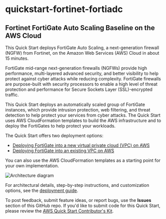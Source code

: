 # quickstart-fortinet-fortiadc

## Fortinet FortiGate Auto Scaling Baseline on the AWS Cloud

This Quick Start deploys FortiGate Auto Scaling, a next-generation firewall (NGFW) from Fortinet, on the Amazon Web Services (AWS) Cloud in about 15 minutes.

FortiGate mid-range next-generation firewalls (NGFWs) provide high performance, multi-layered advanced security, and better visibility to help protect against cyber attacks while reducing complexity. FortiGate firewalls are purpose-built with security processors to enable a high level of threat protection and performance for Secure Sockets Layer (SSL)-encrypted traffic.

This Quick Start deploys an automatically scaled group of FortiGate instances, which provide intrusion protection, web filtering, and threat detection to help protect your services from cyber attacks. The Quick Start uses AWS CloudFormation templates to build the AWS infrastructure and to deploy the FortiGates to help protect your workloads.

The Quick Start offers two deployment options:

 - [Deploying FortiGate into a new virtual private cloud (VPC) on AWS](https://us-east-2.console.aws.amazon.com/cloudformation/home?region=us-east-2#/stacks/new?stackName=FortigateASG&templateURL=https:%2F%2Fs3.amazonaws.com%2Faws-quickstart%2Fquickstart-fortinet-fortiadc%2Ftemplates%2Fworkload-master.template)
 - [Deploying FortiGate into an existing VPC on AWS](https://us-east-2.console.aws.amazon.com/cloudformation/home?region=us-east-2#/stacks/new?stackName=FortigateASG&templateURL=https:%2F%2Fs3.amazonaws.com%2Faws-quickstart%2Fquickstart-fortinet-fortiadc%2Ftemplates%2Fworkload.template)

You can also use the AWS CloudFormation templates as a starting point for your own implementation.

![Architecture diagram](https://d0.awsstatic.com/partner-network/QuickStart/datasheets/fortinet-fortigate-on-aws-architecture.png)

For architectural details, step-by-step instructions, and customization options, see the [deployment guide](https://fwd.aws/xjzgv). 

To post feedback, submit feature ideas, or report bugs, use the **Issues** section of this GitHub repo. If you'd like to submit code for this Quick Start, please review the [AWS Quick Start Contributor's Kit](https://aws-quickstart.github.io/).

